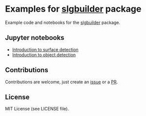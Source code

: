 # Examples for [slgbuilder](https://github.com/Skielex/slgbuilder) package
Example code and notebooks for the [slgbuilder](https://github.com/Skielex/slgbuilder) package.

## Jupyter notebooks
- [Introduction to surface detection](notebooks/DetectLayers.ipynb)
- [Introduction to object detection](notebooks/DetectObjects.ipynb)

## Contributions
Contributions are welcome, just create an [issue](https://github.com/Skielex/slgbuilder-examples/issues) or a [PR](https://github.com/Skielex/slgbuilder-examples/pulls).

## License
MIT License (see LICENSE file).
